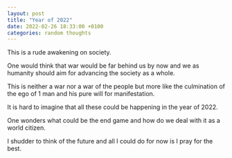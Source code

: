 ```yaml
---
layout: post
title: "Year of 2022"
date: 2022-02-26 18:33:00 +0100
categories: random thoughts
---
```


This is a rude awakening on society.

One would think that war would be far behind us by now and we as humanity should aim for advancing the society as a whole.

This is neither a war nor a war of the people but more like the culmination of the ego of 1 man and his pure will for manifestation.

It is hard to imagine that all these could be happening in the year of 2022.

One wonders what could be the end game and how do we deal with it as a world citizen.

I shudder to think of the future and all I could do for now is I pray for the best.
